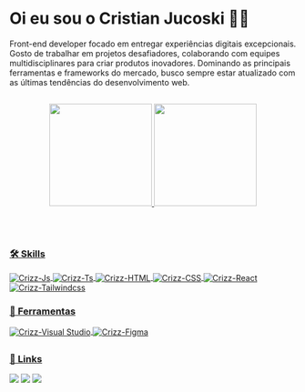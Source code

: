 # Oi eu sou o Cristian Jucoski 🧑‍💻
  Front-end developer focado em entregar experiências digitais excepcionais. Gosto de trabalhar em projetos desafiadores, colaborando com equipes multidisciplinares para criar produtos inovadores. Dominando as principais ferramentas e frameworks do mercado, busco sempre estar atualizado com as últimas tendências do desenvolvimento web.

##

<div align="center">
  <a href="https://github.com/JucoskiCristian">
  <img height="180em" src="https://github-readme-stats.vercel.app/api?username=JucoskiCristian&show_icons=true&theme=ocean_dark&include_all_commits=true&count_private=true"/>
  <img height="180em" src="https://github-readme-stats.vercel.app/api/top-langs/?username=JucoskiCristian&layout=compact&langs_count=7&theme=ocean_dark"/>
</div>
  
  ##
  
<div style="display: inline_block"><br>
 <h3>🛠️ Skills</h3>
  <img align="center" alt="Crizz-Js" src="https://img.shields.io/badge/JavaScript-F7DF1E?style=for-the-badge&logo=javascript&logoColor=black">
  <img align="center" alt="Crizz-Ts" src="https://img.shields.io/badge/TypeScript-007ACC?style=for-the-badge&logo=typescript&logoColor=white">
  <img align="center" alt="Crizz-HTML" src="https://img.shields.io/badge/HTML5-E34F26?style=for-the-badge&logo=html5&logoColor=white">
  <img align="center" alt="Crizz-CSS" src="https://img.shields.io/badge/CSS3-1572B6?style=for-the-badge&logo=css3&logoColor=white">
  <img align="center" alt="Crizz-React" src="https://img.shields.io/badge/React-20232A?style=for-the-badge&logo=react&logoColor=61DAFB">
  <img align="center" alt="Crizz-Tailwindcss" src="https://img.shields.io/badge/Tailwind_CSS-38B2AC?style=for-the-badge&logo=tailwind-css&logoColor=white">

 <h3>🔧 Ferramentas</h3>
 <img align="center" alt="Crizz-Visual Studio" src="https://img.shields.io/badge/-Visual%20Studio%20Code-333333?style=flat&logo=visual-studio-code&logoColor=007ACC">
 <img align="center" alt="Crizz-Figma" src="https://img.shields.io/badge/-Figma-333333?style=flat&logo=figma&logoColor=007ACC">
</div>
  
  ##
 
<div> 
  <h3>🔗 Links</h3>
  <a href="https://instagram.com/cristianjucoski" target="_blank"><img src="https://img.shields.io/badge/-Instagram-%23E4405F?style=for-the-badge&logo=instagram&logoColor=white" target="_blank"></a>
  <a href="https://www.linkedin.com/in/cristian-jucoski-56633915b" target="_blank"><img src="https://img.shields.io/badge/-LinkedIn-%230077B5?style=for-the-badge&logo=linkedin&logoColor=white" target="_blank"></a>
  <a href="mailto:cristian.jucoski@gmail.com" target="_blank"><img src="https://img.shields.io/badge/Gmail-333333?style=for-the-badge&logo=gmail&logoColor=red" target="_blank"></a>
</div>
